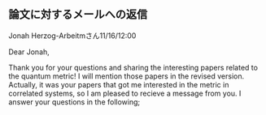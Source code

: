 ## **論文に対するメールへの返信**

Jonah Herzog-Arbeitmさん11/16/12:00

Dear Jonah,

Thank you for your questions and sharing the interesting papers related to the quantum metric! I will mention those papers in the revised version. Actually, it was your papers that got me interested in the metric in correlated systems, so I am pleased to recieve a message from you. I answer your questions in the following;


